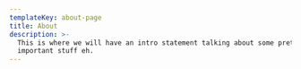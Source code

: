 ```yaml
---
templateKey: about-page
title: About
description: >-
  This is where we will have an intro statement talking about some pretty
  important stuff eh.
---
```


